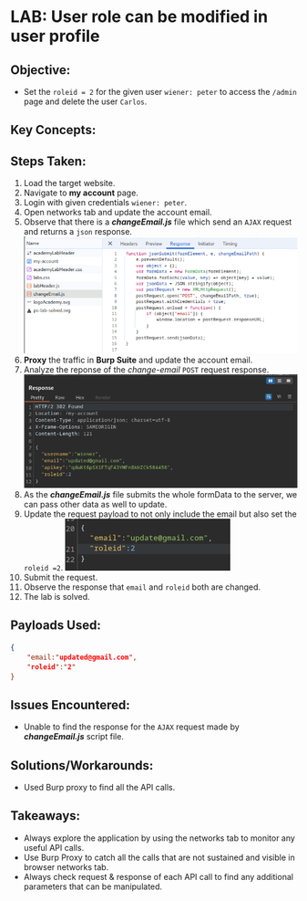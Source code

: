 # LAB: User role can be modified in user profile

## Objective:

- Set the `roleid = 2` for the given user `wiener: peter` to access the `/admin` page and delete the user `Carlos`.

## Key Concepts:

## Steps Taken:

1. Load the target website.
2. Navigate to **my account** page.
3. Login with given credentials `wiener: peter`.
4. Open networks tab and update the account email.
5. Observe that there is a **_changeEmail.js_** file which send an `AJAX` request and returns a `json` response.
   ![](./Images/changeEmail.JS.png)
6. **Proxy** the traffic in **Burp Suite** and update the account email.
7. Analyze the reponse of the _change-email_ `POST` request response.
   ![](./Images/change-email%20POST%20request%20response.png)
8. As the **_changeEmail.js_** file submits the whole formData to the server, we can pass other data as well to update.
9. Update the request payload to not only include the email but also set the `roleid =2`.
   ![](./Images/request%20json.png)
10. Submit the request.
11. Observe the response that `email` and `roleid` both are changed.
12. The lab is solved.

## Payloads Used:

```json
{
    "email:"updated@gmail.com",
    "roleid":"2"
}
```

## Issues Encountered:

- Unable to find the response for the `AJAX` request made by _**changeEmail.js**_ script file.

## Solutions/Workarounds:

- Used Burp proxy to find all the API calls.

## Takeaways:

- Always explore the application by using the networks tab to monitor any useful API calls.
- Use Burp Proxy to catch all the calls that are not sustained and visible in browser networks tab.
- Always check request & response of each API call to find any additional parameters that can be manipulated.
